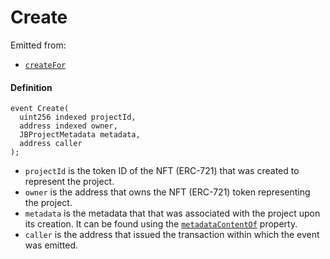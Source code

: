 # Create

Emitted from:

* [`createFor`](/dev/api/contracts/jbprojects/write/createfor.md)

#### Definition

```
event Create(
  uint256 indexed projectId,
  address indexed owner,
  JBProjectMetadata metadata,
  address caller
);
```

* `projectId` is the token ID of the NFT (ERC-721) that was created to represent the project.
* `owner` is the address that owns the NFT (ERC-721) token representing the project.
* `metadata` is the metadata that that was associated with the project upon its creation. It can be found using the [`metadataContentOf`](/dev/api/contracts/jbprojects/properties/metadatacontentof.md) property.
* `caller` is the address that issued the transaction within which the event was emitted.
